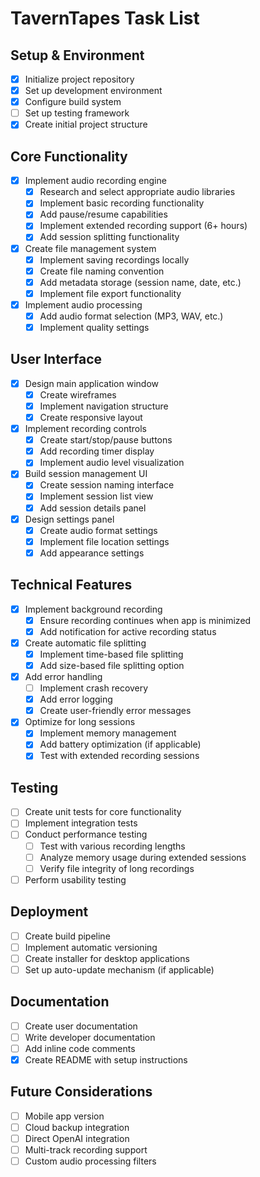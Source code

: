 # TavernTapes Task List

## Setup & Environment
- [x] Initialize project repository
- [x] Set up development environment
- [x] Configure build system
- [ ] Set up testing framework
- [x] Create initial project structure

## Core Functionality
- [x] Implement audio recording engine
  - [x] Research and select appropriate audio libraries
  - [x] Implement basic recording functionality
  - [x] Add pause/resume capabilities
  - [x] Implement extended recording support (6+ hours)
  - [x] Add session splitting functionality
- [x] Create file management system
  - [x] Implement saving recordings locally
  - [x] Create file naming convention
  - [x] Add metadata storage (session name, date, etc.)
  - [x] Implement file export functionality
- [x] Implement audio processing
  - [x] Add audio format selection (MP3, WAV, etc.)
  - [x] Implement quality settings
  
## User Interface
- [x] Design main application window
  - [x] Create wireframes
  - [x] Implement navigation structure
  - [x] Create responsive layout
- [x] Implement recording controls
  - [x] Create start/stop/pause buttons
  - [x] Add recording timer display
  - [x] Implement audio level visualization
- [x] Build session management UI
  - [x] Create session naming interface
  - [x] Implement session list view
  - [x] Add session details panel
- [x] Design settings panel
  - [x] Create audio format settings
  - [x] Implement file location settings
  - [x] Add appearance settings

## Technical Features
- [x] Implement background recording
  - [x] Ensure recording continues when app is minimized
  - [x] Add notification for active recording status
- [x] Create automatic file splitting
  - [x] Implement time-based file splitting
  - [x] Add size-based file splitting option
- [x] Add error handling
  - [ ] Implement crash recovery
  - [x] Add error logging
  - [x] Create user-friendly error messages
- [x] Optimize for long sessions
  - [x] Implement memory management
  - [x] Add battery optimization (if applicable)
  - [x] Test with extended recording sessions

## Testing
- [ ] Create unit tests for core functionality
- [ ] Implement integration tests
- [ ] Conduct performance testing
  - [ ] Test with various recording lengths
  - [ ] Analyze memory usage during extended sessions
  - [ ] Verify file integrity of long recordings
- [ ] Perform usability testing

## Deployment
- [ ] Create build pipeline
- [ ] Implement automatic versioning
- [ ] Create installer for desktop applications
- [ ] Set up auto-update mechanism (if applicable)

## Documentation
- [ ] Create user documentation
- [ ] Write developer documentation
- [ ] Add inline code comments
- [x] Create README with setup instructions

## Future Considerations
- [ ] Mobile app version
- [ ] Cloud backup integration
- [ ] Direct OpenAI integration
- [ ] Multi-track recording support
- [ ] Custom audio processing filters
